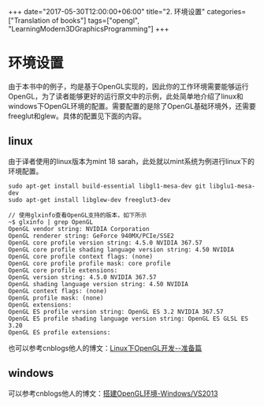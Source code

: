 +++
date="2017-05-30T12:00:00+06:00" 
title="2. 环境设置"
categories=["Translation of books"] 
tags=["opengl", "LearningModern3DGraphicsProgramming"]
+++

# 环境设置

由于本书中的例子，均是基于OpenGL实现的，因此你的工作环境需要能够运行OpenGL，为了读者能够更好的运行原文中的示例，此处简单地介绍了linux和windows下OpenGL环境的配置。需要配置的是除了OpenGL基础环境外，还需要freeglut和glew。具体的配置见下面的内容。

## linux

由于译者使用的linux版本为mint 18 sarah，此处就以mint系统为例进行linux下的环境配置。

~~~
sudo apt-get install build-essential libgl1-mesa-dev git libglu1-mesa-dev
sudo apt-get install libglew-dev freeglut3-dev

// 使用glxinfo查看OpenGL支持的版本，如下所示
~$ glxinfo | grep OpenGL
OpenGL vendor string: NVIDIA Corporation
OpenGL renderer string: GeForce 940MX/PCIe/SSE2
OpenGL core profile version string: 4.5.0 NVIDIA 367.57
OpenGL core profile shading language version string: 4.50 NVIDIA
OpenGL core profile context flags: (none)
OpenGL core profile profile mask: core profile
OpenGL core profile extensions:
OpenGL version string: 4.5.0 NVIDIA 367.57
OpenGL shading language version string: 4.50 NVIDIA
OpenGL context flags: (none)
OpenGL profile mask: (none)
OpenGL extensions:
OpenGL ES profile version string: OpenGL ES 3.2 NVIDIA 367.57
OpenGL ES profile shading language version string: OpenGL ES GLSL ES 3.20
OpenGL ES profile extensions:
~~~

也可以参考cnblogs他人的博文：[Linux下OpenGL开发--准备篇](http://www.cnblogs.com/antistone/archive/2008/03/18/1111403.html)

## windows
 
可以参考cnblogs他人的博文：[搭建OpenGL环境-Windows/VS2013](http://www.cnblogs.com/lhyz/p/4178004.html)


